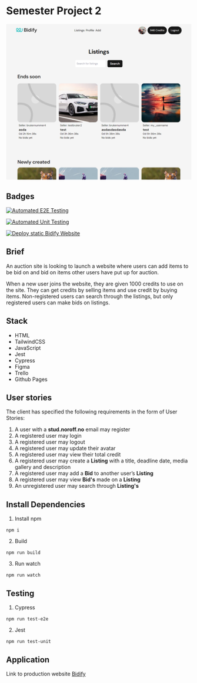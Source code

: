 # Semester Project 2

![image](https://raw.githubusercontent.com/mariusrundereim/marius-semester-project-2/main/src/assets/images/cover-image.png)

## Badges

[![Automated E2E Testing](https://github.com/mariusrundereim/marius-semester-project-2/actions/workflows/e2e-test.yml/badge.svg)](https://github.com/mariusrundereim/marius-semester-project-2/actions/workflows/e2e-test.yml)

[![Automated Unit Testing](https://github.com/mariusrundereim/marius-semester-project-2/actions/workflows/unit-test.yml/badge.svg)](https://github.com/mariusrundereim/marius-semester-project-2/actions/workflows/unit-test.yml)

[![Deploy static Bidify Website](https://github.com/mariusrundereim/marius-semester-project-2/actions/workflows/deploy-website.yml/badge.svg)](https://github.com/mariusrundereim/marius-semester-project-2/actions/workflows/deploy-website.yml)

## Brief

An auction site is looking to launch a website where users can add items to be bid on and bid on items other users have put up for auction.

When a new user joins the website, they are given 1000 credits to use on the site. They can get credits by selling items and use credit by buying items. Non-registered users can search through the listings, but only registered users can make bids on listings.

## Stack

- HTML
- TailwindCSS
- JavaScript
- Jest
- Cypress
- Figma
- Trello
- Github Pages

## User stories

The client has specified the following requirements in the form of User Stories:

1. A user with a **stud.noroff.no** email may register
2. A registered user may login
3. A registered user may logout
4. A registered user may update their avatar
5. A registered user may view their total credit
6. A registered user may create a **Listing** with a title, deadline date, media gallery and description
7. A registered user may add a **Bid** to another user’s **Listing**
8. A registered user may view **Bid's** made on a **Listing**
9. An unregistered user may search through **Listing's**

## Install Dependencies

1. Install npm

```
npm i
```

2. Build

```
npm run build
```

3. Run watch

```
npm run watch
```

## Testing

1. Cypress

```
npm run test-e2e
```

2. Jest

```
npm run test-unit
```

## Application

Link to production website [Bidify](https://mariusrundereim.github.io/marius-semester-project-2/)
